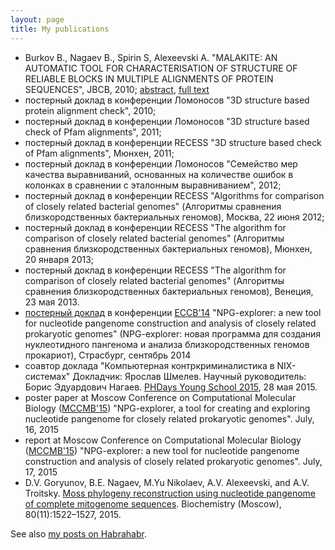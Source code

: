 ```yaml
---
layout: page
title: My publications
---
```


* Burkov B., Nagaev B., Spirin S, Alexeevski A.
        "MALAKITE: AN AUTOMATIC TOOL FOR CHARACTERISATION OF STRUCTURE OF
        RELIABLE BLOCKS IN MULTIPLE ALIGNMENTS OF PROTEIN SEQUENCES",
        JBCB, 2010;
        [abstract][malakite-abstract],
        [full text][malakite-full]
* постерный доклад в конференции Ломоносов
        "3D structure based protein alignment check", 2010;
* постерный доклад в конференции Ломоносов
        "3D structure based check of Pfam alignments", 2011;
* постерный доклад в конференции RECESS
        "3D structure based check of Pfam alignments",
        Мюнхен, 2011;
* постерный доклад в конференции Ломоносов
        "Семейство мер качества выравниваний,
        основанных на количестве ошибок в колонках
        в сравнении с эталонным выравниванием", 2012;
* постерный доклад в конференции RECESS
        "Algorithms for comparison of closely related bacterial genomes"
        (Алгоритмы сравнения близкородственных бактериальных геномов),
        Москва, 22 июня 2012;
* постерный доклад в конференции RECESS
        "The algorithm for comparison of closely related bacterial genomes"
        (Алгоритмы сравнения близкородственных бактериальных геномов),
        Мюнхен, 20 января 2013;
* постерный доклад в конференции RECESS
        "The algorithm for comparison of closely related bacterial genomes"
        (Алгоритмы сравнения близкородственных бактериальных геномов),
        Венеция, 23 мая 2013.
* [постерный доклад][eccb14-poster] в
        конференции [ECCB'14][eccb14]
        "NPG-explorer: a new tool for nucleotide pangenome construction and
        analysis of closely related prokaryotic genomes"
        (NPG-explorer: новая программа для создания нуклеотидного пангенома
        и анализа близкородственных геномов прокариот),
        Страсбург, сентябрь 2014
* соавтор доклада "Компьютерная контркриминалистика в NIX-системах"
    Докладчик: Ярослав Шмелев.
    Научный руководитель: Борис Эдуардович Нагаев.
    [PHDays Young School 2015](http://www.phdays.com), 28 мая 2015.
* poster paper at Moscow Conference on Computational Molecular
    Biology ([MCCMB'15][mccmb2015])
    "NPG-explorer, a tool for creating and
    exploring nucleotide pangenome for closely related
    prokaryotic genomes". July, 16, 2015
* report at Moscow Conference on Computational Molecular
    Biology ([MCCMB'15][mccmb2015])
    "NPG-explorer: a new tool for nucleotide pangenome
    construction and analysis of closely related prokaryotic
    genomes". July, 17, 2015
* D.V. Goryunov, B.E. Nagaev, M.Yu Nikolaev, A.V. Alexeevski, and A.V. Troitsky.
  [Moss phylogeny reconstruction using nucleotide pangenome of
  complete mitogenome sequences][mosses].
  Biochemistry (Moscow), 80(11):1522–1527, 2015.

See also [my posts on Habrahabr](http://habrahabr.ru/users/starius/topics/).

[malakite-abstract]: https://www.ncbi.nlm.nih.gov/pubmed/20556859
[malakite-full]: http://cyber.sci-hub.bz/MTAuMTE0Mi9zMDIxOTcyMDAxMDAwNDcyMA==/burkov2010.pdf
[eccb14]: http://www.eccb14.org/
[eccb14-poster]: http://f1000.com/posters/browse/summary/1096831
[mccmb2015]: http://mccmb.belozersky.msu.ru/2015/
[mosses]: http://istina.msu.ru/publications/article/11518378/
